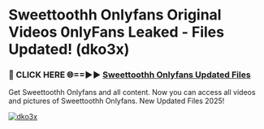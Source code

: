 # Sweettoothh Onlyfans Original Videos 0nlyFans Leaked - Files Updated! (dko3x)

<h3>🔴 CLICK HERE 🌐==►► <a href="https://tinyurl.com/ehrbuxhb" rel="nofollow">Sweettoothh Onlyfans Updated Files</a></h3>

Get Sweettoothh Onlyfans and all content. Now you can access all videos and pictures of Sweettoothh Onlyfans. New Updated Files 2025!

[![dko3x](https://i.imgur.com/lVYEuWS.gif)](https://tinyurl.com/ehrbuxhb)
